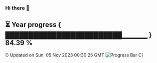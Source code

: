 ### Hi there 👋
⏳ Year progress { █████████████████████████▁▁▁▁▁ } 84.39 %
---
⏰ Updated on Sun, 05 Nov 2023 00:30:25 GMT
![Progress Bar CI](https://github.com/Moyi321/Moyi321/workflows/Progress%20Bar%20CI/badge.svg)

